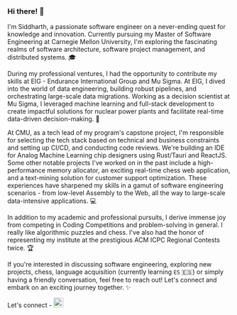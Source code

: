 ### Hi there! 👋

I'm Siddharth, a passionate software engineer on a never-ending quest for knowledge and innovation. Currently pursuing my Master of Software Engineering at Carnegie Mellon University, I'm exploring the fascinating realms of software architecture, software project management, and distributed systems. 🎓

During my professional ventures, I had the opportunity to contribute my skills at EIG - Endurance International Group and Mu Sigma. At EIG, I dived into the world of data engineering, building robust pipelines, and orchestrating large-scale data migrations. Working as a decision scientist at Mu Sigma, I leveraged machine learning and full-stack development to create impactful solutions for nuclear power plants and facilitate real-time data-driven decision-making. 🚀

At CMU, as a tech lead of my program's capstone project, I'm responsible for selecting the tech stack based on technical and business constraints and setting up CI/CD, and conducting code reviews. We're building an IDE for Analog Machine Learning chip designers using Rust/Tauri and ReactJS. Some other notable projects I've worked on in the past include a high-performance memory allocator, an exciting real-time chess web application, and a text-mining solution for customer support optimization. These experiences have sharpened my skills in a gamut of software engineering scenarios - from low-level Assembly to the Web, all the way to large-scale data-intensive applications. 💻

In addition to my academic and professional pursuits, I derive immense joy from competing in Coding Competitions and problem-solving in general. I really like algorithmic puzzles and chess. I've also had the honor of representing my institute at the prestigious ACM ICPC Regional Contests twice. 🏆

If you're interested in discussing software engineering, exploring new projects, chess, language acquisition (currently learning `ES` 🇪🇸) or simply having a friendly conversation, feel free to reach out! Let's connect and embark on an exciting journey together. ✨

Let's connect - 
<a href="https://www.linkedin.com/in/sidpy/">
  <img alt="Siddharth's LinkedIN" width="22px" src="https://raw.githubusercontent.com/peterthehan/peterthehan/master/assets/linkedin.svg" />
</a>
